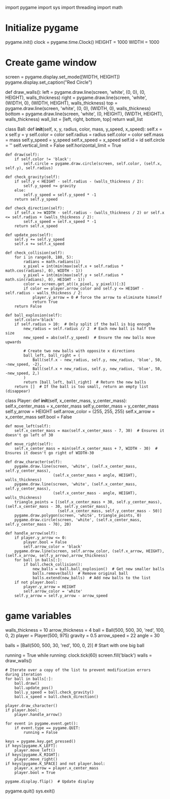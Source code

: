 import pygame
import sys
import threading
import math

# Initialize pygame
pygame.init()
clock = pygame.time.Clock()
HEIGHT = 1000
WIDTH = 1000
# Create game window
screen = pygame.display.set_mode([WIDTH, HEIGHT])
pygame.display.set_caption("Red Circle")


def draw_walls():
    left = pygame.draw.line(screen, 'white', (0, 0), (0, HEIGHT), walls_thickness)
    right = pygame.draw.line(screen, 'white', (WIDTH, 0), (WIDTH, HEIGHT), walls_thickness)
    top = pygame.draw.line(screen, 'white', (0, 0), (WIDTH, 0), walls_thickness)
    bottom = pygame.draw.line(screen, 'white', (0, HEIGHT), (WIDTH, HEIGHT), walls_thickness)
    wall_list = [left, right, bottom, top]
    return wall_list


class Ball:
    def __init__(self, x, y, radius, color, mass, y_speed, x_speed):
        self.x = x
        self.y = y
        self.color = color
        self.radius = radius
        self.color = color
        self.mass = mass
        self.y_speed = y_speed
        self.x_speed = x_speed
        self.id = id
        self.circle = ''
        self.vertical_limit = False
        self.horizontal_limit = True

    def draw(self):
        if self.color != 'black':
            self.circle = pygame.draw.circle(screen, self.color, (self.x, self.y), self.radius)

    def check_gravity(self):
        if self.y < HEIGHT - self.radius - (walls_thickness / 2):
            self.y_speed += gravity
        else:
            self.y_speed = self.y_speed * -1
        return self.y_speed

    def check_direction(self):
        if self.x >= WIDTH - self.radius - (walls_thickness / 2) or self.x <= self.radius + (walls_thickness / 2):
            self.x_speed = self.x_speed * -1
        return self.x_speed

    def update_pos(self):
        self.y += self.y_speed
        self.x += self.x_speed

    def check_collision(self):
        for i in range(0, 180, 5):
            radians = math.radians(i)
            x_pixel = int(min(max(self.x + self.radius * math.cos(radians), 0), WIDTH - 1))
            y_pixel = int(min(max(self.y + self.radius * math.sin(radians), 0), HEIGHT - 1))
            color = screen.get_at((x_pixel, y_pixel))[:3]
            if color == player.arrow_color and self.y <= HEIGHT - self.radius - walls_thickness / 2:
                player.y_arrow = 0 # force the arrow to eliminate himself
                return True
        return False

    def ball_explosion(self):
        self.color='black'
        if self.radius > 10:  # Only split if the ball is big enough
            new_radius = self.radius // 2  # Each new ball is half the size
            new_speed = abs(self.y_speed)  # Ensure the new balls move upwards

            # Create two new balls with opposite x directions
            ball_left, ball_right = (
                Ball(self.x - new_radius, self.y, new_radius, 'blue', 50, -new_speed, -2),
                Ball(self.x + new_radius, self.y, new_radius, 'blue', 50, -new_speed, 2,)
            )
            return [ball_left, ball_right]  # Return the new balls
        return []  # If the ball is too small, return an empty list (disappear)


class Player:
    def __init__(self, x_center_mass, y_center_mass):
        self.x_center_mass = x_center_mass
        self.y_center_mass = y_center_mass
        self.y_arrow = HEIGHT
        self.arrow_color = (255, 255, 255)
        self.x_arrow = x_center_mass
        self.bool = False

    def move_left(self):
        self.x_center_mass = max(self.x_center_mass - 7, 30)  # Ensures it doesn't go left of 30

    def move_right(self):
        self.x_center_mass = min(self.x_center_mass + 7, WIDTH - 30)  # Ensures it doesn't go right of WIDTH-30

    def draw_character(self):
        pygame.draw.line(screen, 'white', (self.x_center_mass, self.y_center_mass),
                         (self.x_center_mass + angle, HEIGHT), walls_thickness)
        pygame.draw.line(screen, 'white', (self.x_center_mass, self.y_center_mass),
                         (self.x_center_mass - angle, HEIGHT), walls_thickness)
        triangle_points = [(self.x_center_mass + 30, self.y_center_mass), (self.x_center_mass - 30, self.y_center_mass),
                           (self.x_center_mass, self.y_center_mass - 50)]
        pygame.draw.polygon(screen, 'white', triangle_points, 0)
        pygame.draw.circle(screen, 'white', (self.x_center_mass, self.y_center_mass - 70), 20)

    def handle_arrow(self):
        if player.y_arrow <= 0:
            player.bool = False
            self.arrow_color = 'black'
        pygame.draw.line(screen, self.arrow_color, (self.x_arrow, HEIGHT), (self.x_arrow, self.y_arrow),arrow_thickness)
        for ball in balls[:]:
            if ball.check_collision():
                new_balls = ball.ball_explosion()  # Get new smaller balls
                balls.remove(ball)  # Remove original ball
                balls.extend(new_balls)  # Add new balls to the list
        if not player.bool:
            player.y_arrow = HEIGHT
            self.arrow_color = 'white'
        self.y_arrow = self.y_arrow - arrow_speed


# game variables
walls_thickness = 10
arrow_thickness = 4
ball = Ball(500, 500, 30, 'red', 100, 0, 2)
player = Player(500, 975)
gravity = 0.5
arrow_speed = 22
angle = 30


balls = [Ball(500, 500, 30, 'red', 100, 0, 2)]  # Start with one big ball

running = True
while running:
    clock.tick(60)
    screen.fill('black')
    walls = draw_walls()

    # Iterate over a copy of the list to prevent modification errors during iteration
    for ball in balls[:]:
        ball.draw()
        ball.update_pos()
        ball.y_speed = ball.check_gravity()
        ball.x_speed = ball.check_direction()

    player.draw_character()
    if player.bool:
        player.handle_arrow()

    for event in pygame.event.get():
        if event.type == pygame.QUIT:
            running = False

    keys = pygame.key.get_pressed()
    if keys[pygame.K_LEFT]:
        player.move_left()
    if keys[pygame.K_RIGHT]:
        player.move_right()
    if keys[pygame.K_SPACE] and not player.bool:
        player.x_arrow = player.x_center_mass
        player.bool = True

    pygame.display.flip()  # Update display

pygame.quit()
sys.exit()
